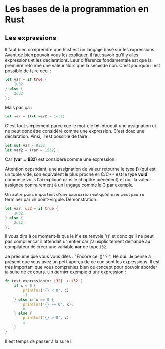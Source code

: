 # Les bases de la programmation en Rust

## Les expressions

Il faut bien comprendre que Rust est un langage basé sur les expressions. Avant de bien pouvoir vous les expliquer, il faut savoir qu'il y a les expressions et les déclarations. Leur différence fondamentale est que la première retourne une valeur alors que la seconde non. C'est pourquoi il est possible de faire ceci :

```Rust
let var = if true {
    1u32
} else {
    2u32
};
```

Mais pas ça :

```Rust
let var = (let var2 = 1u32);
```

C'est tout simplement parce que le mot-clé __let__ introduit une assignation et ne peut donc être considéré comme une expression. C'est donc une déclaration. Ainsi, il est possible de faire :

```Rust
let mut var = 0i32;
let var2 = (var = 1i32);
```

Car __(var = 1i32)__ est considéré comme une expression.

Attention cependant, une assignation de valeur retourne le type __()__ (qui est un tuple vide, son équivalent le plus proche en C/C++ est le type __void__ comme je vous l'ai expliqué dans le chapitre précédent) et non la valeur assignée contrairement à un langage comme le C par exemple.

Un autre point important d'une expression est qu'elle ne peut pas se terminer par un point-virgule. Démonstration :

```Rust
let var: u32 = if true {
    1u32;
} else {
    2u32;
};
```

Il vous dira à ce moment-là que le if else renvoie '()' et donc qu'il ne peut pas compiler car il attendait un entier car j'ai explicitement demandé au compilateur de créer une variable __var__ de type `i32`.

Je présume que vous vous dites : "Encore ce '()' ?!". Hé oui. Je pense à présent que vous avez un petit aperçu de ce que sont les expressions. Il est très important que vous compreniez bien ce concept pour pouvoir aborder la suite de ce cours. Un dernier exemple d'une expression :

```Rust
fn test_expression(x: i32) -> i32 {
    if x < 0 {
        println!("{} < 0", x);
        -1
    } else if x == 0 {
        println!("{} == 0", x);
        0
    } else {
        println!("{} > 0", x);
        1
    }
}
```

Il est temps de passer à la suite !
